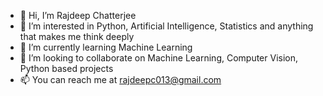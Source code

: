 - 👋 Hi, I’m Rajdeep Chatterjee
- 👀 I’m interested in Python, Artificial Intelligence, Statistics and anything that makes me think deeply
- 🌱 I’m currently learning Machine Learning 
- 💞️ I’m looking to collaborate on Machine Learning, Computer Vision, Python based projects
- 📫 You can reach me at rajdeepc013@gmail.com

<!---
chatterjeerajdeep/chatterjeerajdeep is a ✨ special ✨ repository because its `README.md` (this file) appears on your GitHub profile.
You can click the Preview link to take a look at your changes.
--->
